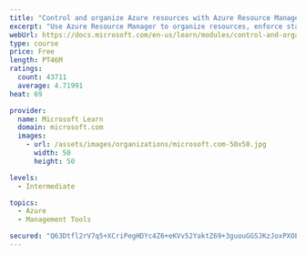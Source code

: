 ```yaml
---
title: "Control and organize Azure resources with Azure Resource Manager"
excerpt: "Use Azure Resource Manager to organize resources, enforce standards, and protect critical assets from deletion."
webUrl: https://docs.microsoft.com/en-us/learn/modules/control-and-organize-with-azure-resource-manager/
type: course
price: Free
length: PT46M
ratings:
  count: 43711
  average: 4.71991
heat: 69

provider:
  name: Microsoft Learn
  domain: microsoft.com
  images:
    - url: /assets/images/organizations/microsoft.com-50x50.jpg
      width: 50
      height: 50

levels:
  - Intermediate

topics:
  - Azure
  - Management Tools

secured: "Q63Dtfl2rV7q5+XCriPegHDYc4Z6+eKVv52YaktZ69+3guouGGSJKzJoxPXOEVy9oon8JTMMPtD7vkFmAuL/0T6McWKwqYGc0KhQ/haU66ldyWueTnt9cmaBGV5O/Lwk4uJ100mLufZQrsa/1iFV2zz+pCiW+zosyCq112nzAsRcSKQQoPp815KcbnXZPOa0cv+pJxEIAF63ULFDFuuClV50h3SgF6gOQ83t2pJp8xOOPb0wxq/Nmj39ZtGxOx7OYaTNhbWh+8+LJMOVAqN8GFeiq8g2+jiJKRrumQ7AKgbK9B21IDHZhkMJkgUmZCe29wTbMbgQ/Pl74oF3TaLCOpPfyb+JDdvRbONsrvPDrHDhKxATOkKY4h+CGfU4S3G5BgCE5tb+KsEAG7IZwdo7FZWXjUaei+XeGs1HP9HimFTDTRA2mV+huVR/9dCsYfE+;gLHecGmqHP152VpUPOFvgA=="
---
```


